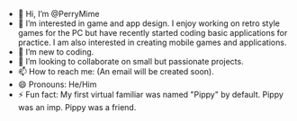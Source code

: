 - 👋 Hi, I’m @PerryMime
- 👀 I’m interested in game and app design. I enjoy working on retro style games for the PC but have recently started coding basic applications for practice. I am also interested in creating mobile games and applications.
- 🌱 I’m new to coding. 
- 💞️ I’m looking to collaborate on small but passionate projects. 
- 📫 How to reach me: (An email will be created soon). 
- 😄 Pronouns: He/Him
- ⚡ Fun fact: My first virtual familiar was named "Pippy" by default. Pippy was an imp. Pippy was a friend.

<!---
PerryMime/PerryMime is a ✨ special ✨ repository because its `README.md` (this file) appears on your GitHub profile.
You can click the Preview link to take a look at your changes.
--->
